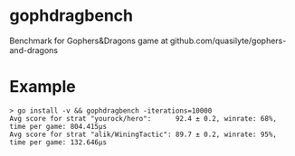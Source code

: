 # gophdragbench
Benchmark for Gophers&amp;Dragons game at github.com/quasilyte/gophers-and-dragons

# Example
```
> go install -v && gophdragbench -iterations=10000
Avg score for strat "yourock/hero":      92.4 ± 0.2, winrate: 68%, time per game: 804.415µs
Avg score for strat "alik/WiningTactic": 89.7 ± 0.2, winrate: 95%, time per game: 132.646µs
```
